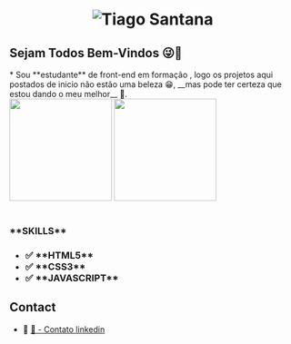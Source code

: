 <h1 align="center">
    <img src="https://i.ibb.co/hWHR2LL/git.png" alt="Tiago Santana" />
</h1>

 <h2> Sejam Todos Bem-Vindos 😜👀 </h2>
* Sou **estudante** de front-end em formação , logo os projetos aqui postados
de inicio não estão uma beleza 😁, __mas pode ter certeza que estou dando o meu melhor__ 🙌.
<br>
<div>
  <a href="https://github.com/tiagosantana88">
  <img height="180em" src="https://github-readme-stats.vercel.app/api?username=tiagosantana88&amp;show_icons=true&amp;theme=merko&amp;include_all_commits=true&amp;count_private=true" style="max-width: 100%;"></a>
  <a href="https://github.com/tiagosantana88">
    <img height="180em" src="https://github-readme-stats.vercel.app/api/top-langs/?username=tiagosantana88&amp;layout=compact&amp;langs_count=7&amp;theme=merko" style="max-width: 50%;"></a>
  </div>
  <br>
  <h3> **SKILLS**<h3>
    <ul>
        <tr>
            <li>✅ **HTML5**</li>
            <li>✅ **CSS3**</li>
             <li>✅ **JAVASCRIPT**</li>
        </tr>
    </ul>

## Contact
- 💬 <a href="https://www.linkedin.com/in/tiago-santana-76402121a" alt="Tiago Santana" title="Contato LinkedIn"> 📌 - Contato linkedin

